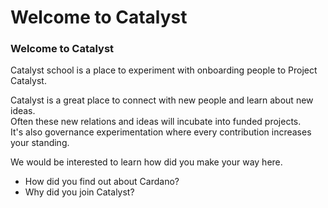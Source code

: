 # Welcome to Catalyst

### Welcome to Catalyst

Catalyst school is a place to experiment with onboarding people to Project Catalyst.

Catalyst is a great place to connect with new people and learn about new ideas.\
Often these new relations and ideas will incubate into funded projects.\
It's also governance experimentation where every contribution increases your standing.

We would be interested to learn how did you make your way here.

* How did you find out about Cardano?
* Why did you join Catalyst?&#x20;
